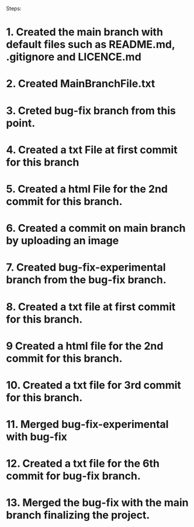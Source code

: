 Steps:

# 1. Created the main branch with default files such as README.md, .gitignore and LICENCE.md
# 2. Created MainBranchFile.txt
# 3. Creted bug-fix branch from this point.
# 4. Created a txt File at first commit for this branch
# 5. Created a html File for the 2nd commit for this branch.
# 6. Created a commit on main branch by uploading an image
# 7. Created bug-fix-experimental branch from the bug-fix branch.
# 8. Created a txt file at first commit for this branch.
# 9 Created a html file for the 2nd commit for this branch.
# 10. Created a txt file for 3rd commit for this branch.
# 11. Merged bug-fix-experimental with bug-fix
# 12. Created a txt file for the 6th commit for bug-fix branch.
# 13. Merged the bug-fix with the main branch finalizing the project.